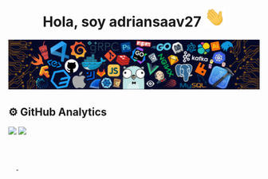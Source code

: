 <div align="center">
  <h1 align="center">Hola, soy adriansaav27 <img src="https://raw.githubusercontent.com/adriansaav27/adriansaav27/main/agitar-la-mano.gif" height="40" style="max-width: 100%; display: inline-block;"></h1> 
</div>
<img src="https://raw.githubusercontent.com/adriansaav27/adriansaav27/main/cabecera.png">

## ⚙️ GitHub Analytics
<a href="https://github.com/anuraghazra/github-readme-stats">
  <img height=165 align="center" style="max-width: 100%; display: inline-block;" src="https://github-readme-stats.vercel.app/api?username=adriansaav27&show_icons=true&theme=tokyonight&rank_icon=github" />
</a>
<a href="https://github.com/anuraghazra/convoychat">
  <img height=165 align="center" style="max-width: 100%; display: inline-block;" src="https://github-readme-stats.vercel.app/api/top-langs?username=adriansaav27&layout=compact&langs_count=8&theme=tokyonight" />
</a>
